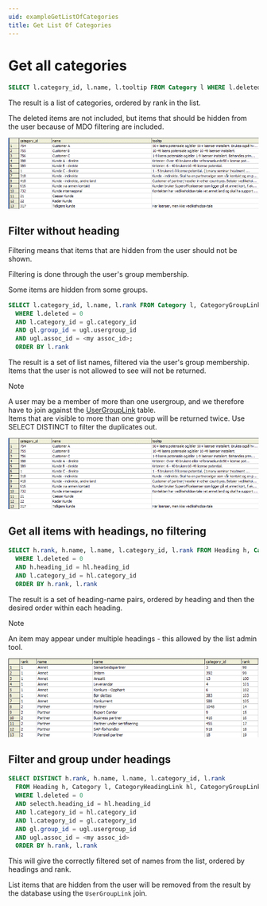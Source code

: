 ```yaml
---
uid: exampleGetListOfCategories
title: Get List Of Categories
---
```


# Get all categories

```SQL
SELECT l.category_id, l.name, l.tooltip FROM Category l WHERE l.deleted = 0 ORDER BY l.rank
```

The result is a list of categories, ordered by rank in the list.

The deleted items are not included, but items that should be hidden from the user because of MDO filtering are included.

![x][img1]

## Filter without heading

Filtering means that items that are hidden from the user should not be shown.

Filtering is done through the user's group membership.

Some items are hidden from some groups.

```SQL
SELECT l.category_id, l.name, l.rank FROM Category l, CategoryGroupLink gl, UserGroupLink ugl
  WHERE l.deleted = 0
  AND l.category_id = gl.category_id
  AND gl.group_id = ugl.usergroup_id
  AND ugl.assoc_id = <my assoc_id>;
  ORDER BY l.rank
```

The result is a set of list names, filtered via the user's group membership. Items that the user is not allowed to see will not be returned.

> [!NOTE]
> A user may be a member of more than one usergroup, and we therefore have to join against the [UserGroupLink][1] table.<br>Items that are visible to more than one group will be returned twice. Use SELECT DISTINCT to filter the duplicates out.

![x][img1]

## Get all items with headings, no filtering

```SQL
SELECT h.rank, h.name, l.name, l.category_id, l.rank FROM Heading h, Category l, CategoryHeadingLink hl
  WHERE l.deleted = 0
  AND h.heading_id = hl.heading_id
  AND l.category_id = hl.category_id
  ORDER BY h.rank, l.rank
```

The result is a set of heading-name pairs, ordered by heading and then the desired order within each heading.

> [!NOTE]
> An item may appear under multiple headings - this allowed by the list admin tool.

![x][img3]

## Filter and group under headings

```SQL
SELECT DISTINCT h.rank, h.name, l.name, l.category_id, l.rank
  FROM Heading h, Category l, CategoryHeadingLink hl, CategoryGroupLink gl, UserGroupLink ugl
  WHERE l.deleted = 0
  AND selecth.heading_id = hl.heading_id
  AND l.category_id = hl.category_id
  AND l.category_id = gl.category_id
  AND gl.group_id = ugl.usergroup_id
  AND ugl.assoc_id = <my assoc_id>
  ORDER BY h.rank, l.rank
```

This will give the correctly filtered set of names from the list, ordered by headings and rank.

List items that are hidden from the user will be removed from the result by the database using the `UserGroupLink` join.

<!-- Referenced links -->
[1]: ../../../database/tables/usergrouplink.md

<!-- Referenced images -->
[img1]: media/select-category-1.gif
[img2]: media/select-category-2.gif
[img3]: media/select-category-3.gif
